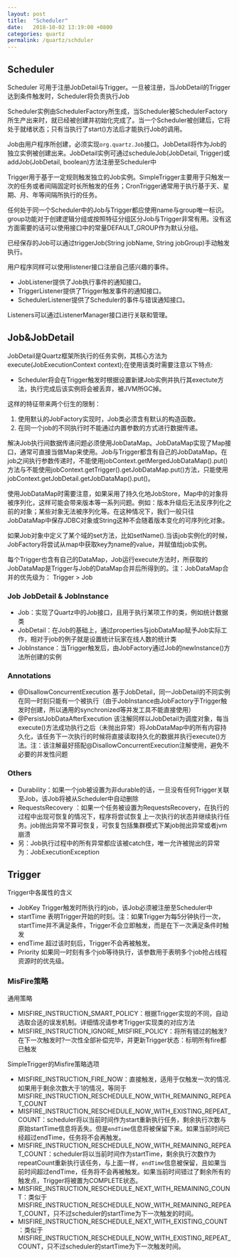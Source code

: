 ```yaml
---
layout: post
title:  "Scheduler"
date:   2018-10-02 13:19:00 +0800
categories: quartz
permalink: /quartz/schduler
---
```


## Scheduler

Scheduler 可用于注册JobDetail与Trigger。一旦被注册，当JobDetail的Trigger达到条件触发时，Scheduler将负责执行Job

Scheduler实例由SchedulerFactory所生成，当Scheduler被SchedulerFactory所生产出来时，就已经被创建并初始化完成了。当一个Scheduler被创建后，它将处于就绪状态；只有当执行了start()方法后才能执行Job的调用。

Job由用户程序所创建，必须实现`org.quartz.Job`接口。JobDetail将作为Job的独立实例被创建出来。JobDetail实例可通过scheduleJob(JobDetail, Trigger)或addJob(JobDetail, boolean)方法注册至Scheduler中

Trigger用于基于一定规则触发独立的Job实例。SimpleTrigger主要用于只触发一次的任务或者间隔固定时长所触发的任务；CronTrigger通常用于执行基于天、星期、月、年等间隔所执行的任务。

任何处于同一个Scheduler中的Job与Trigger都应使用name与group唯一标识。group功能对于创建逻辑分组或按照特征分组区分Job与Trigger非常有用。没有这方面需要的话可以使用接口中的常量DEFAULT_GROUP作为默认分组。

已经保存的Job可以通过triggerJob(String jobName, String jobGroup)手动触发执行。

用户程序同样可以使用listener接口注册自己感兴趣的事件。

* JobListener提供了Job执行事件的通知接口。
* TriggerListener提供了Trigger触发事件的通知接口。
* SchedulerListener提供了Scheduler的事件与错误通知接口。

Listeners可以通过ListenerManager接口进行关联和管理。

## Job&JobDetail

JobDetail是Quartz框架所执行的任务实例，其核心方法为execute(JobExecutionContext context);在使用该类时需要注意以下特点:

* Scheduler将会在Trigger触发时根据设置新建Job实例并执行其exectute方法，执行完成后该实例将会被丢弃，被JVM所GC掉。

这样的特征带来两个衍生的限制：

1. 使用默认的JobFactory实现时，Job类必须含有默认的构造函数。
2. 在同一个job的不同执行时不能通过内置参数的方式进行数据传递。

解决Job执行间数据传递问题必须使用JobDataMap。JobDataMap实现了Map接口，通常可直接当做Map来使用。Job与Trigger都含有自己的JobDataMap。在job之间执行参数传递时，不能使用jobContext.getMergedJobDataMap().put()方法与不能使用jobContext.getTrigger().getJobDataMap.put()方法，只能使用jobContext.getJobDetail.getJobDataMap().put()。

使用JobDataMap时需要注意，如果采用了持久化地JobStore，Map中的对象将被序列化，这样可能会带来版本等一系列问题。例如：版本升级后无法反序列化之前的对象；某些对象无法被序列化等。在这种情况下，我们一般只往JobDataMap中保存JDBC对象或String这种不会随着版本变化的可序列化对象。

如果Job对象中定义了某个域的set方法，比如setName().当该job实例化的时候，JobFactory将尝试从map中获取key为name的value，并赋值给job实例。

每个Trigger也含有自己的DataMap，Job运行execute方法时，所获取的JobDataMap是Trigger与Job的DataMap合并后所得到的。注：JobDataMap合并的优先级为： Trigger > Job

### Job JobDetail & JobInstance

* Job：实现了Quartz中的Job接口，且用于执行某项工作的类，例如统计数据类
* JobDetail：在Job的基础上，通过properties与jobDataMap赋予Job实际工作，相对于job的例子就是设置统计玩家在线人数的统计类
* JobInstance：当Trigger触发后，由JobFactory通过Job的newInstance()方法所创建的实例

### Annotations

* @DisallowConcurrentExecution 基于JobDetail，同一JobDetail的不同实例在同一时刻只能有一个被执行（由于JobInstance由JobFactory于Trigger触发时创建，所以通用的synchronized等并发工具不能直接使用）
* @PersistJobDataAfterExecution 该注解同样以JobDetail为调度对象，每当execute()方法成功执行之后（未抛出异常）将JobDataMap中的所有内容持久化，该任务下一次执行的时候将直接读取持久化的数据并执行execute()方法。注：该注解最好搭配@DisallowConcurrentExecution注解使用，避免不必要的并发性问题

### Others

* Durability：如果一个job被设置为非durable的话，一旦没有任何Trigger关联至Job，该Job将被从Scheduler中自动删除
* RequestsRecovery ：如果一个任务被设置为RequestsRecovery，在执行的过程中出现可恢复的情况下，程序将尝试恢复上一次执行的状态并继续执行任务。job抛出异常不算可恢复，可恢复包括集群模式下某job抛出异常或者jvm崩溃
* 另：Job执行过程中的所有异常都应该被catch住，唯一允许被抛出的异常为：JobExecutionException

## Trigger

Trigger中各属性的含义

* JobKey Trigger触发时所执行的job，该Job必须被注册至Scheduler中
* startTime 表明Trigger开始的时刻。注：如果Trigger为每5分钟执行一次，startTime并不满足条件，Trigger不会立即触发，而是在下一次满足条件时触发
* endTime 超过该时刻后，Trigger不会再被触发。
* Priority 如果同一时刻有多个job等待执行，该参数用于表明多个job抢占线程资源时的优先级。

### MisFire策略

通用策略

* MISFIRE_INSTRUCTION_SMART_POLICY：根据Trigger实现的不同，自动选取合适的误发机制。详细情况请参考Trigger实现类的对应方法
* MISFIRE_INSTRUCTION_IGNORE_MISFIRE_POLICY：将所有错过的触发?在下一次触发时?一次性全部补偿完毕，并更新Trigger状态：标明所有fire都已触发

SimpleTrigger的Misfire策略选项

* MISFIRE_INSTRUCTION_FIRE_NOW：直接触发，适用于仅触发一次的情况.如果用于剩余次数大于1的情况，等同于MISFIRE_INSTRUCTION_RESCHEDULE_NOW_WITH_REMAINING_REPEAT_COUNT
* MISFIRE_INSTRUCTION_RESCHEDULE_NOW_WITH_EXISTING_REPEAT_COUNT：scheduler将以当前时间作为start重新执行任务，剩余执行次数与原始startTime信息将丢失。但是`endTime`信息将被保留下来。如果当前时间已经超过endTime，任务将不会再触发。
* MISFIRE_INSTRUCTION_RESCHEDULE_NOW_WITH_REMAINING_REPEAT_COUNT：scheduler将以当前时间作为startTime，剩余执行次数作为repeatCount重新执行该任务，与上面一样，`endTime`信息被保留，且如果当前时间超过endTime，任务将不会再被触发。如果当前时间错过了剩余所有的触发点，Trigger将被置为COMPLETE状态。
* MISFIRE_INSTRUCTION_RESCHEDULE_NEXT_WITH_REMAINING_COUNT：类似于MISFIRE_INSTRUCTION_RESCHEDULE_NOW_WITH_REMAINING_REPEAT_COUNT，只不过scheduler的startTime为下一次触发的时间。
* MISFIRE_INSTRUCTION_RESCHEDULE_NEXT_WITH_EXISTING_COUNT：类似于MISFIRE_INSTRUCTION_RESCHEDULE_NOW_WITH_EXISTING_REPEAT_COUNT，只不过scheduler的startTime为下一次触发时间。